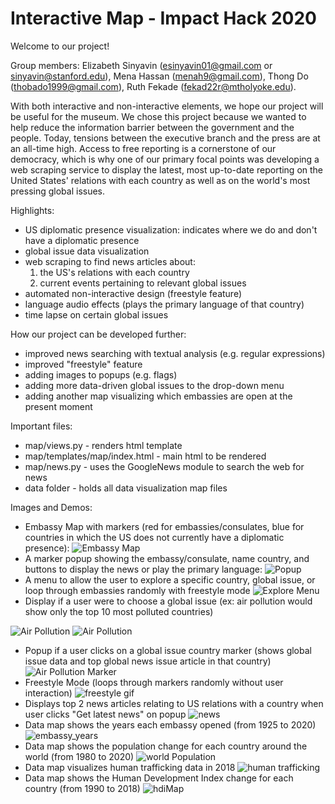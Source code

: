 # Interactive Map - Impact Hack 2020
Welcome to our project!

Group members:
Elizabeth Sinyavin (esinyavin01@gmail.com or sinyavin@stanford.edu), 
Mena Hassan (menah9@gmail.com), 
Thong Do (thobado1999@gmail.com), 
Ruth Fekade (fekad22r@mtholyoke.edu).

With both interactive and non-interactive elements, we hope our project will be useful for the museum. We chose this project because we wanted to help reduce the information barrier between the government and the people. Today, tensions between the executive branch and the press are at an all-time high. Access to free reporting is a cornerstone of our democracy, which is why one of our primary focal points was developing a web scraping service to display the latest, most up-to-date reporting on the United States' relations with each country as well as on the world's most pressing global issues.

Highlights: 
- US diplomatic presence visualization: indicates where we do and don't have a diplomatic presence
- global issue data visualization
- web scraping to find news articles about:
  1) the US's relations with each country
  2) current events pertaining to relevant global issues
- automated non-interactive design (freestyle feature)
- language audio effects (plays the primary language of that country)
- time lapse on certain global issues

How our project can be developed further:
- improved news searching with textual analysis (e.g. regular expressions)
- improved "freestyle" feature
- adding images to popups (e.g. flags)
- adding more data-driven global issues to the drop-down menu
- adding another map visualizing which embassies are open at the present moment


Important files:
- map/views.py - renders html template 
- map/templates/map/index.html - main html to be rendered
- map/news.py - uses the GoogleNews module to search the web for news
- data folder - holds all data visualization map files

Images and Demos:
- Embassy Map with markers (red for embassies/consulates, blue for countries in which the US does not currently have a diplomatic presence):
![Embassy Map](https://github.com/menahassan/images/blob/master/embassy%20markers.PNG)
- A marker popup showing the embassy/consulate, name country, and buttons to display the news or play the primary language:
![Popup](https://github.com/menahassan/images/blob/master/marker%20popup.png)
- A menu to allow the user to explore a specific country, global issue, or loop through embassies randomly with freestyle mode
![Explore Menu](https://github.com/menahassan/images/blob/master/exploremenu.png)
- Display if a user were to choose a global issue (ex: air pollution would show only the top 10 most polluted countries)

![Air Pollution](https://github.com/menahassan/images/blob/master/airpoluutiontitle.PNG)
![Air Pollution](https://github.com/menahassan/images/blob/master/airPoluutionmap.png)
- Popup if a user clicks on a global issue country marker (shows global issue data and top global news issue article in that country)
![Air Pollution Marker](https://github.com/menahassan/images/blob/master/airpollutionmarker.png)
- Freestyle Mode (loops through markers randomly without user interaction)
![freestyle gif](https://github.com/menahassan/images/blob/master/freestyle_mode.gif)
- Displays top 2 news articles relating to US relations with a country when user clicks "Get latest news" on popup
![news](https://github.com/menahassan/images/blob/master/news.png)
- Data map shows the years each embassy opened (from 1925 to 2020)
![embassy_years](https://github.com/menahassan/images/blob/master/embassy_map.gif)
- Data map shows the population change for each country around the world (from 1980 to 2020)
![world Population](https://github.com/menahassan/images/blob/master/world_pop.gif)
- Data map visualizes human trafficking data in 2018 
![human trafficking](https://github.com/menahassan/images/blob/master/humanTraficking.png)
- Data map shows the Human Development Index change for each country (from 1990 to 2018)
![hdiMap](https://github.com/menahassan/images/blob/master/hdiMap.gif)
